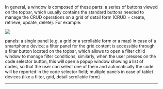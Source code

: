 In general, a window is composed of these parts:
a series of buttons viewed on the topbar, which usually contains the standard buttons needed to manage the CRUD operations on a grid of detail form (CRUD = create, retrieve, update, delete). For example:


![](http://4wsplatform.org/wp-content/plugins../../uploads/media/copiadiplatformmobilemanual/image11.png)


panels:
a single panel (e.g. a grid or a scrollable form or a map) in case of a smartphone device; a filter panel for the grid content is accessible through a filter button located on the topbar, which allows to open a filter child window to manage filter conditions; similarly, when the user presses on the code selector button, this will open a popup window showing a list of codes, so that the user can select one of them and automatically the code will be reported in the code selector field;
multiple panels in case of tablet devices (like a filter, grid, detail scrollable form)

                

---


